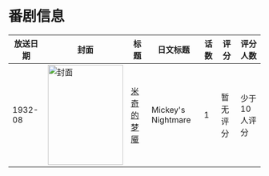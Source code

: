 # 番剧信息

|放送日期|封面|标题|日文标题|话数|评分|评分人数|
|---|---|---|---|---|---|---|
|1932-08|<img src="//lain.bgm.tv/pic/cover/c/33/4d/133761_CgB6r.jpg" alt="封面" style="width:150px;height:200px;object-fit:cover;">|[米奇的梦魇](https://bangumi.tv/subject/133761)|Mickey's Nightmare|1|暂无评分|少于10人评分|

